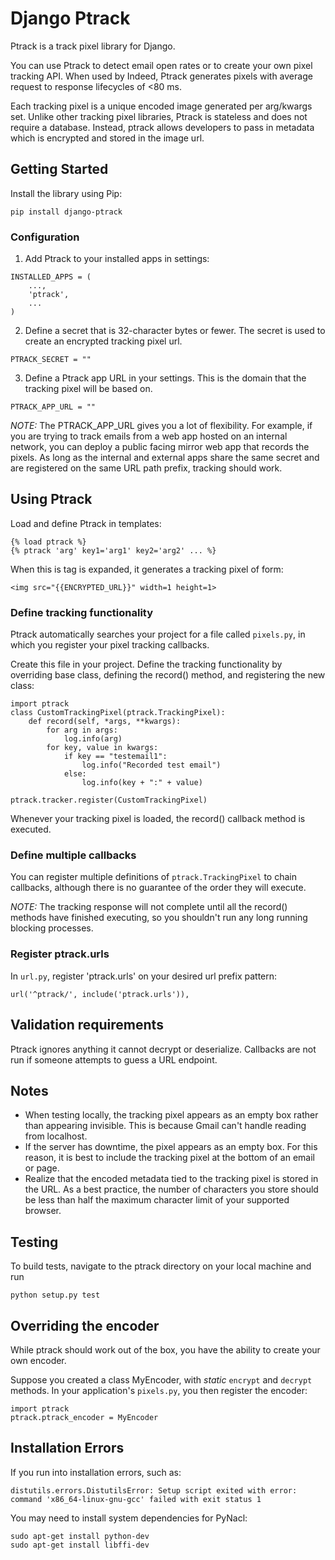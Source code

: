 # Django Ptrack
Ptrack is a track pixel library for Django.

You can use Ptrack to detect email open rates or to create your own pixel tracking API.
When used by Indeed, Ptrack generates pixels with average request to response lifecycles of <80 ms.

Each tracking pixel is a unique encoded image generated per arg/kwargs set.
Unlike other tracking pixel libraries, Ptrack is stateless and does not require a database.
Instead, ptrack allows developers to pass in metadata which is encrypted and stored in the image url.

## Getting Started
Install the library using Pip:
```
pip install django-ptrack
```

### Configuration
1. Add Ptrack to your installed apps in settings:
```
INSTALLED_APPS = (
    ...,
    'ptrack',
    ...
)
```

2. Define a secret that is 32-character bytes or fewer.
The secret is used to create an encrypted tracking pixel url.
```
PTRACK_SECRET = ""
```

3.  Define a Ptrack app URL in your settings. This is the domain that the tracking pixel will be based on.
```
PTRACK_APP_URL = ""
```

*NOTE:* The PTRACK_APP_URL gives you a lot of flexibility.
For example, if you are trying to track emails from a web app hosted on an internal network, you can deploy a public facing mirror web app that records the pixels.
As long as the internal and external apps share the same secret and are registered on the same URL path prefix, tracking should work.



## Using Ptrack
Load and define Ptrack in templates:
```
{% load ptrack %}
{% ptrack 'arg' key1='arg1' key2='arg2' ... %}
```

When this is tag is expanded, it generates a tracking pixel of form:
```
<img src="{{ENCRYPTED_URL}}" width=1 height=1>
```

### Define tracking functionality
Ptrack automatically searches your project for a file called `pixels.py`, in which you register your pixel tracking callbacks.

Create this file in your project.
Define the tracking functionality by overriding base class, defining the record() method, and registering the new class:
```
import ptrack
class CustomTrackingPixel(ptrack.TrackingPixel):
    def record(self, *args, **kwargs):
        for arg in args:
            log.info(arg)
        for key, value in kwargs:
            if key == "testemail1":
                log.info("Recorded test email")
            else:
                log.info(key + ":" + value)

ptrack.tracker.register(CustomTrackingPixel)
```

Whenever your tracking pixel is loaded, the record() callback method is executed. 

### Define multiple callbacks
You can register multiple definitions of `ptrack.TrackingPixel` to chain callbacks, although there is no guarantee of the order they will execute. 

*NOTE:* The tracking response will not complete until all the record() methods have finished executing, so you shouldn't run any long running blocking processes.

### Register ptrack.urls
In `url.py`, register 'ptrack.urls' on your desired url prefix pattern:
```
url('^ptrack/', include('ptrack.urls')),
```

## Validation requirements
Ptrack ignores anything it cannot decrypt or deserialize.
Callbacks are not run if someone attempts to guess a URL endpoint.

## Notes
* When testing locally, the tracking pixel appears as an empty box rather than appearing invisible.
This is because Gmail can't handle reading from localhost.
* If the server has downtime, the pixel appears as an empty box.
For this reason, it is best to include the tracking pixel at the bottom of an email or page. 
* Realize that the encoded metadata tied to the tracking pixel is stored in the URL.
As a best practice, the number of characters you store should be less than half the maximum character limit of your supported browser. 

## Testing
To build tests, navigate to the ptrack directory on your local machine and run
```
python setup.py test
```

## Overriding the encoder
While ptrack should work out of the box, you have the ability to create your own encoder. 

Suppose you created a class MyEncoder, with _static_ `encrypt` and `decrypt` methods.
In your application's `pixels.py`, you then register the encoder:
```
import ptrack
ptrack.ptrack_encoder = MyEncoder
```

## Installation Errors
If you run into installation errors, such as:
```
distutils.errors.DistutilsError: Setup script exited with error: command 'x86_64-linux-gnu-gcc' failed with exit status 1
```

You may need to install system dependencies for PyNacl:
```
sudo apt-get install python-dev
sudo apt-get install libffi-dev
```
